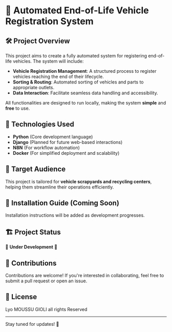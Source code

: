 # 🚗 Automated End-of-Life Vehicle Registration System

## 🛠️ Project Overview
This project aims to create a fully automated system for registering end-of-life vehicles. The system will include:
- **Vehicle Registration Management**: A structured process to register vehicles reaching the end of their lifecycle.
- **Sorting & Routing**: Automated sorting of vehicles and parts to appropriate outlets.
- **Data Interaction**: Facilitate seamless data handling and accessibility.

All functionalities are designed to run locally, making the system **simple** and **free** to use.

## 🔧 Technologies Used
- **Python** (Core development language)
- **Django** (Planned for future web-based interactions)
- **N8N** (For workflow automation)
- **Docker** (For simplified deployment and scalability)

## 📌 Target Audience
This project is tailored for **vehicle scrapyards and recycling centers**, helping them streamline their operations efficiently.

## 🚀 Installation Guide (Coming Soon)
Installation instructions will be added as development progresses.

## 🏗️ Project Status
🚧 **Under Development** 🚧

## 🤝 Contributions
Contributions are welcome! If you're interested in collaborating, feel free to submit a pull request or open an issue.

## 📜 License
Lyo MOUSSU GIOLI all rights Reserved

---

Stay tuned for updates! 🚀
